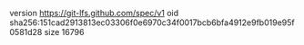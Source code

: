 version https://git-lfs.github.com/spec/v1
oid sha256:151cad2913813ec03306f0e6970c34f0017bcb6bfa4912e9fb019e95f0581d28
size 16796
